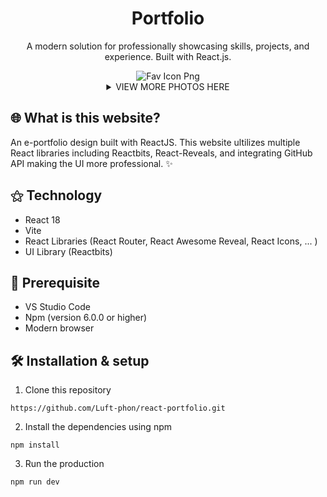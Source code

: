 <h1 align="center"> Portfolio </h1>
<p align="center">A modern solution for professionally showcasing skills, projects, and experience. Built with React.js.</p>
 <div  align="center" >
   <img alt="Fav Icon Png" src="https://github.com/Luft-phon/react-portfolio/blob/main/public/portfolio.gif"/>
 </div>


 <details>
   <summary align="center">VIEW MORE PHOTOS HERE</summary>
    <img alt="Fav Icon Png" src="https://github.com/Luft-phon/react-portfolio/blob/main/public/about.jpg" />
   <img alt="Fav Icon Png" src="https://github.com/Luft-phon/react-portfolio/blob/main/public/experience.jpg"/>
 </details>

## 🌐  What is this website?
An e-portfolio design built with ReactJS. This website ultilizes multiple React libraries including Reactbits, React-Reveals, and integrating GitHub API making the UI more professional. ✨

## ⚝ Technology
- React 18
- Vite
- React Libraries (React Router, React Awesome Reveal, React Icons, ... )
- UI Library (Reactbits)

## 📌 Prerequisite
- VS Studio Code
- Npm (version 6.0.0 or higher)
- Modern browser

## 🛠 Installation & setup
1. Clone this repository
```
https://github.com/Luft-phon/react-portfolio.git
```
2. Install the dependencies using npm
```
npm install
```
3. Run the production
```
npm run dev
```




